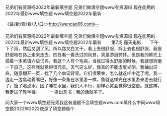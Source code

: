 兄弟们有资源吗2022年最新填空题
兄弟们做填空题www有资源吗
现在能用的2022年最新www填空题
www填空题2022年最新


《最/新/观/看/入/口👉http://wencao66.com》--

兄弟们有资源吗2022年最新填空题
兄弟们做填空题www有资源吗
现在能用的2022年最新www填空题
www填空题2022年最新
　　第7场.露天电影　　下午下了雨，然后又刮了风，所以路又白又干，看上去很舒服，踩上去也很舒服，我很舒服地在路上走来走去，四处看一看洗过的风景，真是游目骋怀。但是我的裤兜上插着一本英语六级词典，我这个人有个毛病，当我过得太舒服的时候，我就想折磨一下自己，这样我就觉得很充实。天气这么好，我真的不能虚度光阴。我抽出词典，随意翻开一页，找了几个单词背背。它们很荣幸，怎么就这样中选了呢。我一边走一边翕动着嘴巴，好像一条鱼在水里游一样。鱼就这样光在水里游来游去就行了，饿了喝点水，困了睡在水里，我们人不行，那样心灵会觉得很空虚。就这样，我走进了教学楼。
　　一提出念书；我的话就多了。





问大家一个www填空题兄弟我这有道题不会填空题www.com填什么中间www填空题2022年2022夜深了填空题做个
